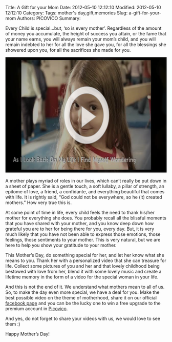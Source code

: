Title: A Gift for your Mom
Date: 2012-05-10 12:12:10
Modified: 2012-05-10 12:12:10
Category: 
Tags: mother's day,gift,memories
Slug: a-gift-for-your-mom
Authors: PICOVICO
Summary: 

<p id="internal-source-marker_0.012883906498543762" dir="ltr">Every Child is special...but, ‘so is every mother’. Regardless of the amount of money you accumulate, the height of success you attain, or the fame that your name earns, you will always remain your mom’s child, and you will remain indebted to her for all the love she gave you, for all the blessings she showered upon you, for all the sacrifices she made for you.</p>
<p style="text-align: center;" dir="ltr"><a href="http://bit.ly/pv-happy-mother-day" target="_blank"><img class="aligncenter size-full wp-image-126" title="Mother's Day Image" src="theme/wp-content/uploads/2012/05/mothers_day.png" alt="Mother's Day Image" width="640" height="360" /></a></p>
<p dir="ltr">A mother plays myriad of roles in our lives, which can’t really be put down in a sheet of paper. She is a gentle touch, a soft lullaby, a pillar of strength, an epitome of love, a friend, a confidante, and everything beautiful that comes with life. It is rightly said, “God could not be everywhere, so he (it) created mothers.” How very true this is.</p>
<p dir="ltr">At some point of time in life, every child feels the need to thank his/her mother for everything she does. You probably recall all the blissful moments that you have shared with your mother, and you know deep down how grateful you are to her for being there for you, every day. But, it is very much likely that you have not been able to express those emotions, those feelings, those sentiments to your mother. This is very natural, but we are here to help you show your gratitude to your mother.</p>
<p dir="ltr">This Mother’s Day, do something special for her, and let her know what she means to you. Thank her with a personalized video that she can treasure for life. Collect some pictures of you and her and that lovely childhood being bestowed with love from her, blend it with some lovely music and create a lifetime memory in the form of a video for the special woman in your life.</p>
<p dir="ltr">And this is not the end of it. We understand what mothers mean to all of us. So, to make the day even more special, we have a deal for you. Make the best possible video on the theme of motherhood, share it on our official <a href="http://www.facebook.com/picovico">facebook page</a> and you can be the lucky one to win a free upgrade to the premium account in <a href="http://www.picovico.com/">Picovico</a>.</p>
<p dir="ltr">And yes, do not forget to share your videos with us, we would love to see them :)</p>
<p dir="ltr">Happy Mother’s Day!</p>